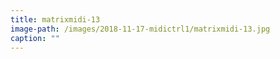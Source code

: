 ```yaml
---
title: matrixmidi-13
image-path: /images/2018-11-17-midictrl1/matrixmidi-13.jpg
caption: ""
---
```


